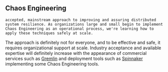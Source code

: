 ## Chaos Engineering
```accepted, mainstream approach to improving and assuring distributed system resilience. As organizations large and small begin to implement Chaos Engineering as an operational process, we're learning how to apply these techniques safely at scale.``` 

The approach is definitely not for everyone, and to be effective and safe, it requires organizational support at scale. Industry acceptance and available expertise will definitely increase with the appearance of commercial services such as [Gremlin](https://www.thoughtworks.com/radar/tools/gremlin) and deployment tools such as [Spinnaker](https://www.thoughtworks.com/radar/tools/spinnaker) implementing some Chaos Engineering tools.
